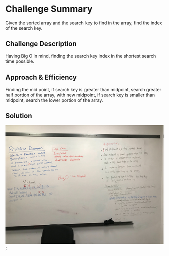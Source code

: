 # Challenge Summary
Given the sorted array and the search key to find in the array, find the index 
of the search key.


## Challenge Description
Having Big O in mind, finding the search key index in the shortest search time 
possible.

## Approach & Efficiency
<!-- What approach did you take? Why? What is the Big O space/time for this approach? -->
Finding the mid point, if search key is greater than midpoint, search greater half 
portion of the array, with new midpoint, if search key is smaller than
midpoint, search the lower portion of the array. 

## Solution
<!-- Embedded whiteboard image -->
![Binary search whiteboard image](../assets/binarySearch.jpg);